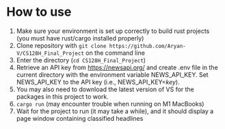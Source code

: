 # How to use
1. Make sure your environment is set up correctly to build rust projects (you must have rust/cargo installed properly)
2. Clone repository with `git clone https://github.com/Aryan-V/CS128H_Final_Project` on the command line
3. Enter the directory (`cd CS128H_Final_Project`)
4. Retrieve an API key from https://newsapi.org/ and create .env file in the current directory with the environment variable NEWS_API_KEY. Set NEWS_API_KEY to the API key (i.e., NEWS_API_KEY=*key*).
5. You may also need to download the latest version of VS for the packages in this project to work.
6. `cargo run` (may encounter trouble when running on M1 MacBooks)
7. Wait for the project to run (it may take a while), and it should display a page window containing classified headlines
